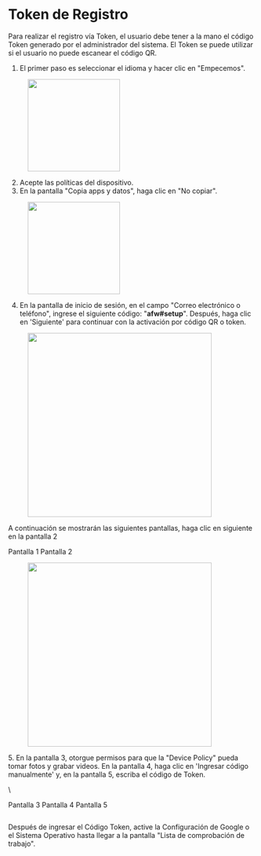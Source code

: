 # Token de Registro

Para realizar el registro vía Token, el usuario debe tener a la mano el código Token generado por el administrador del sistema. El Token se puede utilizar si el usuario no puede escanear el código QR.

1. El primer paso es seleccionar el idioma y hacer clic en "Empecemos".

<figure><img src="https://lh7-us.googleusercontent.com/G1Hdshtlp7nJ5qOZxWuXpn1i4ZEg8aXU2X0liAQWBQRUPZAvYEmOcmLwkCCgnToCjgGzpMC6WksNILG_xsf9IW69syPBpNFtIXNSwMhsUAkl_7DPCFTGJAwb2PhKWX1uAMBcCHeFVepa" alt="" width="188"><figcaption></figcaption></figure>

2. Acepte las políticas del dispositivo.
3. En la pantalla "Copia apps y datos", haga clic en "No copiar".

<figure><img src="https://lh7-us.googleusercontent.com/scmg87QKyL-KsAAHGfOHQUimuTKnyl2wVo0cxPzpHioqhVP_cm6McgFkImEwu-VmSLeKQu4RhhU0viobQb5WWirrE5kOhLwxZ0lTgjbwS5dRsY-FI2zbc1rtcoXO9izfrbyDZOr1WwqK" alt="" width="188"><figcaption></figcaption></figure>

4. En la pantalla de inicio de sesión, en el campo "Correo electrónico o teléfono", ingrese el siguiente código: "**afw#setup**". Después, haga clic en 'Siguiente' para continuar con la activación por código QR o token.

<figure><img src="https://lh7-us.googleusercontent.com/CV1Ga2YO0LbqkPSyHcJYaqcTSzbmzyHWcABpr6VRk6C5BrPmh-x25fCmaaLbPTbrXD35e7S4sgWqObuBosvpI7nRDmfX5NVmtXzlOcI__CudohofLhTTj0KbK1XB7rk_00uik5EZGOpz" alt="" width="375"><figcaption></figcaption></figure>

A continuación se mostrarán las siguientes pantallas, haga clic en siguiente en la pantalla 2

&#x20;                                           Pantalla 1                              Pantalla 2

<figure><img src="https://lh7-us.googleusercontent.com/iZXNqgikm7ZbiaaCab2m9c1uH2gNvbfA2on5djpUSiJi4AZso161gIj3B_AMC-n7GjTu790A2usucsSPixm1nq5mqhAShjJtG-n2Qv_2YsVN72tdgmtmDl-F_f56_3AiDTCsRoL3n3vU" alt="" width="375"><figcaption></figcaption></figure>

5\. En la pantalla 3, otorgue permisos para que la "Device Policy" pueda tomar fotos y grabar videos. En la pantalla 4, haga clic en 'Ingresar código manualmente' y, en la pantalla 5, escriba el código de Token.

\


&#x20;             Pantalla 3                                 Pantalla 4                                Pantalla 5

<figure><img src="https://lh7-us.googleusercontent.com/a-XekrXOvPzkfTHC93Pqh417xH65q996R7pvWpRQ-riFYsR1atjJ5pFi_hEbm88z3cU-3_i4IadxXsn8rf8KHdPWPVXCd86n8yQSKzSRL2pnxBaVDvFialtEl1WsI0TJ_1McbzlogMxl" alt=""><figcaption></figcaption></figure>

Después de ingresar el Código Token, active la Configuración de Google o el Sistema Operativo hasta llegar a la pantalla "Lista de comprobación de trabajo".
